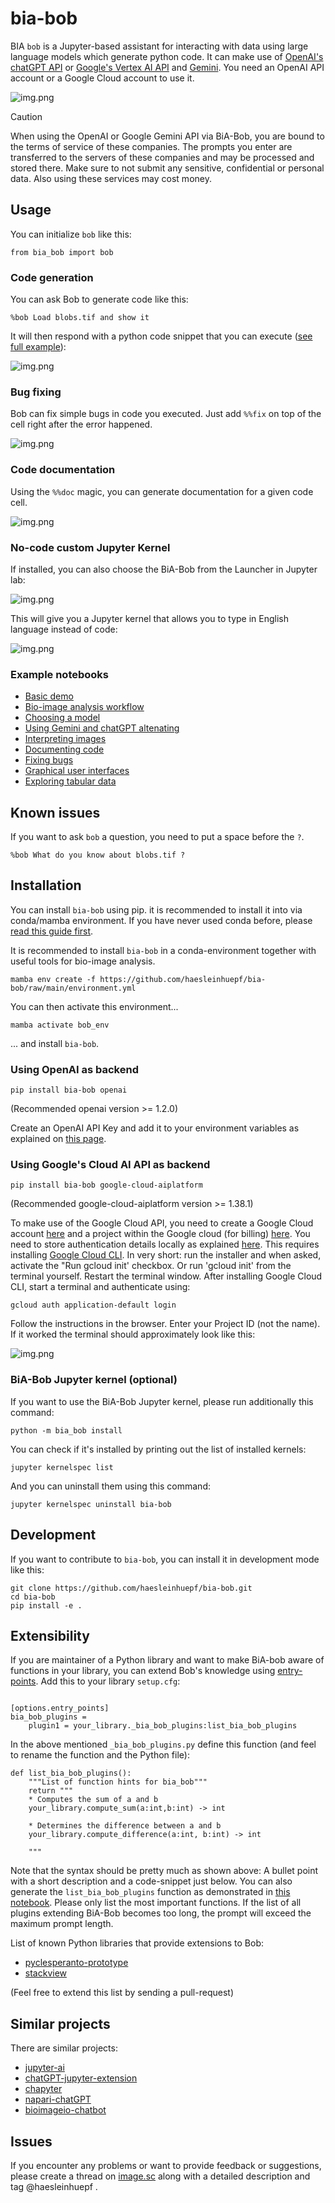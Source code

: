 # bia-bob

BIA `bob` is a Jupyter-based assistant for interacting with data using large language models which generate python code. 
It can make use of [OpenAI's chatGPT API](https://openai.com/blog/openai-api) or [Google's Vertex AI API](https://cloud.google.com/vertex-ai?hl=en) and [Gemini](https://blog.google/technology/ai/google-gemini-ai/). 
You need an OpenAI API account or a Google Cloud account to use it.

![img.png](https://github.com/haesleinhuepf/bia-bob/raw/main/docs/images/screencast.gif)

> [!CAUTION]
> When using the OpenAI or Google Gemini API via BiA-Bob, you are bound to the terms of service of these companies.
> The prompts you enter are transferred to the servers of these companies and may be processed and stored there. 
> Make sure to not submit any sensitive, confidential or personal data. Also using these services may cost money.

## Usage

You can initialize `bob` like this:
```
from bia_bob import bob
```

### Code generation

You can ask Bob to generate code like this:
```
%bob Load blobs.tif and show it
```

It will then respond with a python code snippet that you can execute ([see full example](https://github.com/haesleinhuepf/bia-bob/blob/main/demo/analysis_workflow.ipynb)):

![img.png](https://github.com/haesleinhuepf/bia-bob/raw/main/docs/images/load_and_show_blobs.png)

### Bug fixing

Bob can fix simple bugs in code you executed. Just add `%%fix` on top of the cell right after the error happened.

![img.png](https://github.com/haesleinhuepf/bia-bob/raw/main/docs/images/bug_fixing_mini.gif)

### Code documentation

Using the `%%doc` magic, you can generate documentation for a given code cell.

![img.png](https://github.com/haesleinhuepf/bia-bob/raw/main/docs/images/documenting_mini.gif)

### No-code custom Jupyter Kernel

If installed, you can also choose the BiA-Bob from the Launcher in Jupyter lab:

![img.png](https://github.com/haesleinhuepf/bia-bob/raw/main/docs/images/bia-bob-custom-kernel.png)

This will give you a Jupyter kernel that allows you to type in English language instead of code:

![img.png](https://github.com/haesleinhuepf/bia-bob/raw/main/docs/images/bia-bob-custom-kernel2.png)

### Example notebooks

* [Basic demo](https://github.com/haesleinhuepf/bia-bob/blob/main/demo/basic_demo.ipynb)
* [Bio-image analysis workflow](https://github.com/haesleinhuepf/bia-bob/blob/main/demo/analysis_workflow.ipynb)
* [Choosing a model](https://github.com/haesleinhuepf/bia-bob/blob/main/demo/choose_model.ipynb)
* [Using Gemini and chatGPT altenating](https://github.com/haesleinhuepf/bia-bob/blob/main/demo/gemini.ipynb)
* [Interpreting images](https://github.com/haesleinhuepf/bia-bob/blob/main/demo/vision.ipynb)
* [Documenting code](https://github.com/haesleinhuepf/bia-bob/blob/main/demo/documenting_code.ipynb)
* [Fixing bugs](https://github.com/haesleinhuepf/bia-bob/blob/main/demo/bug_fixing.ipynb)
* [Graphical user interfaces](https://github.com/haesleinhuepf/bia-bob/blob/main/demo/gui_plots.ipynb)
* [Exploring tabular data](https://github.com/haesleinhuepf/bia-bob/blob/main/demo/videogame_sales.ipynb)

## Known issues

If you want to ask `bob` a question, you need to put a space before the `?`.

```
%bob What do you know about blobs.tif ?
```

## Installation

You can install `bia-bob` using pip. it is recommended to install it into via conda/mamba environment. If you have never used conda before, please [read this guide first](https://biapol.github.io/blog/mara_lampert/getting_started_with_mambaforge_and_python/readme.html).  

It is recommended to install `bia-bob` in a conda-environment together with useful tools for bio-image analysis. 

```
mamba env create -f https://github.com/haesleinhuepf/bia-bob/raw/main/environment.yml
```

You can then activate this environment...

```
mamba activate bob_env
```

... and install `bia-bob`.

### Using OpenAI as backend
```
pip install bia-bob openai
```
(Recommended openai version >= 1.2.0)

Create an OpenAI API Key and add it to your environment variables as explained on [this page](https://help.openai.com/en/articles/5112595-best-practices-for-api-key-safety).

### Using Google's Cloud AI API as backend

```
pip install bia-bob google-cloud-aiplatform
```
(Recommended google-cloud-aiplatform version >= 1.38.1)

To make use of the Google Cloud API, you need to create a Google Cloud account [here](https://console.cloud.google.com/welcome/) and
a project within the Google cloud (for billing) [here](https://console.cloud.google.com/projectcreate). 
You need to store authentication details locally as explained [here](https://cloud.google.com/docs/authentication/provide-credentials-adc#local-dev). 
This requires installing [Google Cloud CLI](https://cloud.google.com/sdk/docs/install). In very short: run the installer and when asked, activate the "Run gcloud init' checkbox. Or run 'gcloud init' from the terminal yourself. Restart the terminal window.
After installing Google Cloud CLI, start a terminal and authenticate using: 
```
gcloud auth application-default login
```
Follow the instructions in the browser. Enter your Project ID (not the name). If it worked the terminal should approximately look like this:

![img.png](https://github.com/haesleinhuepf/bia-bob/raw/main/docs/images/gcloud_auth.png)

### BiA-Bob Jupyter kernel (optional)

If you want to use the BiA-Bob Jupyter kernel, please run additionally this command:

```
python -m bia_bob install
```

You can check if it's installed by printing out the list of installed kernels:

```
jupyter kernelspec list
```

And you can uninstall them using this command:

```
jupyter kernelspec uninstall bia-bob
```

## Development

If you want to contribute to `bia-bob`, you can install it in development mode like this:

```
git clone https://github.com/haesleinhuepf/bia-bob.git
cd bia-bob
pip install -e .
```

## Extensibility

If you are maintainer of a Python library and want to make BiA-bob aware of functions in your library, you can extend Bob's knowledge using [entry-points](https://packaging.python.org/en/latest/specifications/entry-points/). Add this to your library `setup.cfg`:
```

[options.entry_points]
bia_bob_plugins =
    plugin1 = your_library._bia_bob_plugins:list_bia_bob_plugins

```

In the above mentioned `_bia_bob_plugins.py` define this function (and feel to rename the function and the Python file):
```
def list_bia_bob_plugins():
    """List of function hints for bia_bob"""
    return """
    * Computes the sum of a and b
    your_library.compute_sum(a:int,b:int) -> int
    
    * Determines the difference between a and b
    your_library.compute_difference(a:int, b:int) -> int
    
    """
```

Note that the syntax should be pretty much as shown above: A bullet point with a short description and a code-snippet just below. 
You can also generate the `list_bia_bob_plugins` function as demonstrated in [this notebook](https://github.com/haesleinhuepf/stackview/blob/c87b59b896aeef9c0b60928b169027d1480c14e9/docs/generate_bia_bob_connector.ipynb).
Please only list the most important functions. If the list of all plugins extending BiA-Bob becomes too long, the prompt will exceed the maximum prompt length.

List of known Python libraries that provide extensions to Bob:
* [pyclesperanto-prototype](https://github.com/clEsperanto/pyclesperanto_prototype)
* [stackview](https://github.com/haesleinhuepf/stackview)

(Feel free to extend this list by sending a pull-request)


## Similar projects

There are similar projects:
* [jupyter-ai](https://github.com/jupyterlab/jupyter-ai)
* [chatGPT-jupyter-extension](https://github.com/jflam/chat-gpt-jupyter-extension)
* [chapyter](https://github.com/chapyter/chapyter/)
* [napari-chatGPT](https://github.com/royerlab/napari-chatgpt)
* [bioimageio-chatbot](https://github.com/bioimage-io/bioimageio-chatbot)

## Issues

If you encounter any problems or want to provide feedback or suggestions, please create a thread on [image.sc](https://image.sc) along with a detailed description and tag @haesleinhuepf .





